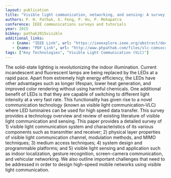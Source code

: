 ```yaml
---
layout: publication
title: "Visible light communication, networking, and sensing: A survey, potential and challenges"
authors: P. H. Pathak, X. Feng, P. Hu, P. Mohapatra
conference: IEEE communications surveys and tutorials
year: 2015
bibkey: pathak2015visible
additional_links:
   - {name: "IEEE Link", url: "https://ieeexplore.ieee.org/abstract/document/7239528/"}
   - {name: "PDF Link", url: "http://www.phpathak.com/files/vlc-comsoccst.pdf"}
tags: ["Key Technologies", "Visible Light Communication (VLC)"]
---
```

The solid-state lighting is revolutionizing the indoor illumination. Current incandescent and fluorescent lamps are being replaced by the LEDs at a rapid pace. Apart from extremely high energy efficiency, the LEDs have other advantages such as longer lifespan, lower heat generation, and improved color rendering without using harmful chemicals. One additional benefit of LEDs is that they are capable of switching to different light intensity at a very fast rate. This functionality has given rise to a novel communication technology (known as visible light communication-VLC) where LED luminaires can be used for high speed data transfer. This survey provides a technology overview and review of existing literature of visible light communication and sensing. This paper provides a detailed survey of 1) visible light communication system and characteristics of its various components such as transmitter and receiver; 2) physical layer properties of visible light communication channel, modulation methods, and MIMO techniques; 3) medium access techniques; 4) system design and programmable platforms; and 5) visible light sensing and application such as indoor localization, gesture recognition, screen-camera communication, and vehicular networking. We also outline important challenges that need to be addressed in order to design high-speed mobile networks using visible light communication.